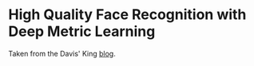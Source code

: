 # High Quality Face Recognition with Deep Metric Learning

Taken from the Davis' King [blog](http://blog.dlib.net/2017/02/high-quality-face-recognition-with-deep.html).